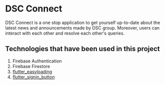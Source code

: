 # DSC Connect

DSC Connect is a one stop application to get yourself up-to-date about the latest news and announcements made by DSC group. Moreover, users can interact with each other and resolve each other's queries.

<h2>Technologies that have been used in this project</h2>
<ol>
  <li>Firebase Authentication</li>
  <li>Firebase Firestore</li>
  <li><a href="https://pub.dev/packages/flutter_easyloading">flutter_easyloading</a></li>
  <li><a href="https://pub.dev/packages/flutter_signin_button">flutter_signin_button</a></li>
<ol>
